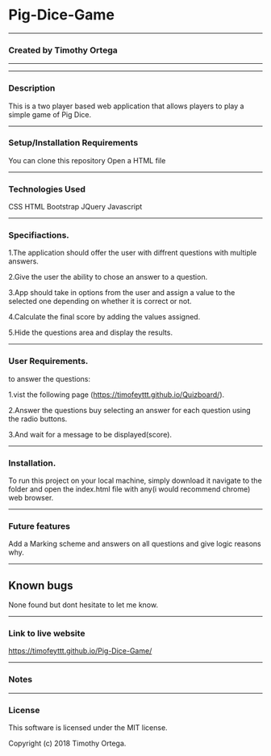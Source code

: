 # Pig-Dice-Game
-----------------------------------------------------------------------------------------------------------------------------



### Created by Timothy Ortega
-----------------------------------------------------------------------------------------------------------------------------




-----------------------------------------------------------------------------------------------------------------------------
### Description
This is a two player based web application that allows players to play a simple game of Pig Dice.




-----------------------------------------------------------------------------------------------------------------------------
### Setup/Installation Requirements
You can clone this repository
Open a HTML file



-----------------------------------------------------------------------------------------------------------------------------
### Technologies Used
CSS
HTML
Bootstrap
JQuery
Javascript





-----------------------------------------------------------------------------------------------------------------------------
### Specifiactions.

1.The application should offer the user with diffrent questions with multiple answers.

2.Give the user the ability to chose an answer to a question.

3.App should take in options from the user and assign a value to the selected one depending on whether it is correct or not.

4.Calculate the final score by adding the values assigned.

5.Hide the questions area and display the results.





-----------------------------------------------------------------------------------------------------------------------------
### User Requirements.

to answer the questions:

1.vist the following page (https://timofeyttt.github.io/Quizboard/).

2.Answer the questions buy selecting an answer for each question using the radio buttons.

3.And wait for a message to be displayed(score).




-----------------------------------------------------------------------------------------------------------------------------
### Installation.

To run this project on your local machine, simply download it navigate to the folder and open the index.html file with any(i would recommend chrome) web browser.




-----------------------------------------------------------------------------------------------------------------------------
### Future features
Add a Marking scheme and answers on all questions and give logic reasons why.




----------------------------------------------------------------------------------------------------------------------------
## Known bugs
None found but dont hesitate to let me know.




----------------------------------------------------------------------------------------------------------------------------
### Link to live website
 https://timofeyttt.github.io/Pig-Dice-Game/
 
 
 
----------------------------------------------------------------------------------------------------------------------------
### Notes




----------------------------------------------------------------------------------------------------------------------------
### License
This software is licensed under the MIT license.

Copyright (c) 2018 Timothy Ortega.
